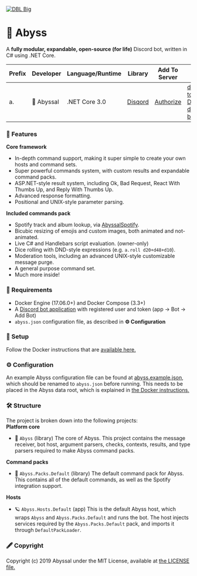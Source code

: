 [![DBL Big](https://discordbots.org/api/widget/532099058941034498.svg)](https://discordbots.org/bot/532099058941034498)   
 
# 🎀 Abyss
A **fully modular, expandable, open-source (for life)** Discord bot, written in C# using .NET Core.
  
| Prefix     | Developer | Language/Runtime   | Library                                    | Add To Server  | List links |
|------------|-----------|--------------------|--------------------------------------------|----------------| ---------- |
| a.         | 🎀 Abyssal | .NET Core 3.0 | [Disqord](https://github.com/Quahu/Disqord)| [Authorize](https://discordapp.com/api/oauth2/authorize?client_id=532099058941034498&permissions=0&scope=bot) | [dbots](https://discord.bots.gg/bots/532099058941034498), [top.gg](https://top.gg/bot/532099058941034498), [DBL](https://discordbotlist.com/bots/532099058941034498), [dboats](https://discord.boats/bot/532099058941034498), [bod](https://bots.ondiscord.xyz/bots/532099058941034498)
  
### 🎉 Features
**Core framework**
- In-depth command support, making it super simple to create your own hosts and command sets.
- Super powerful commands system, with custom results and expandable command packs.
- ASP.NET-style result system, including Ok, Bad Request, React With Thumbs Up, and Reply With Thumbs Up.
- Advanced response formatting.
- Positional and UNIX-style parameter parsing.

**Included commands pack**
- Spotify track and album lookup, via [AbyssalSpotify](http://github.com/abyssal/AbyssalSpotify).
- Bicubic resizing of emojis and custom images, both animated and not-animated.
- Live C# and Handlebars script evaluation. (owner-only)
- Dice rolling with DND-style expressions (e.g. `a.roll d20+d48+d10`).
- Moderation tools, including an advanced UNIX-style customizable message purge.
- A general purpose command set.
- Much more inside!
  
### 👮‍ Requirements
- Docker Engine (17.06.0+) and Docker Compose (3.3+)
- A [Discord bot application](https://discordapp.com/developers/applications/) with registered user and token (app -> Bot -> Add Bot)
- `abyss.json` configuration file, as described in **⚙ Configuration**
  
### 🔧 Setup
Follow the Docker instructions that are [available here.](DOCKER.md)

### ⚙ Configuration
An example Abyss configuration file can be found at [abyss.example.json](abyss.example.json), which should be renamed to `abyss.json` before running. This needs to be placed in the Abyss data root, which is explained in [the Docker instructions.](DOCKER.md)

### 🛠 Structure
The project is broken down into the following projects:     
**Platform core** 
- 🎀 `Abyss` (library) The core of Abyss. This project contains the message receiver, bot host, argument parsers, checks, contexts, results, and type parsers required to make Abyss command packs.
   
**Command packs**
- 🎫 `Abyss.Packs.Default` (library) The default command pack for Abyss. This contains all of the default commands, as well as the Spotify integration support.
  
**Hosts**  
- 🪐 `Abyss.Hosts.Default` (app) This is the default Abyss host, which wraps `Abyss` and `Abyss.Packs.Default` and runs the bot. The host injects services required by the `Abyss.Packs.Default` pack, and imports it through `DefaultPackLoader`.  
  
### 🖋 Copyright
Copyright (c) 2019 Abyssal under the MIT License, available at [the LICENSE file.](LICENSE.md)  
